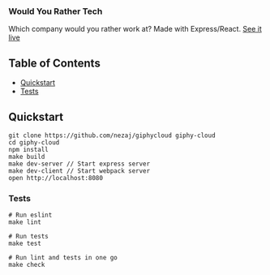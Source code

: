 ### Would You Rather Tech
Which company would you rather work at? Made with Express/React.
[See it live][WouldYouRather]

## Table of Contents
* [Quickstart](#quickstart)
* [Tests](#tests)

## Quickstart
```
git clone https://github.com/nezaj/giphycloud giphy-cloud
cd giphy-cloud
npm install
make build
make dev-server // Start express server
make dev-client // Start webpack server
open http://localhost:8080
```

### Tests
```
# Run eslint
make lint

# Run tests
make test

# Run lint and tests in one go
make check
```

[WouldYouRather]: https://would-you-rather-tech.herokuapp.com/
